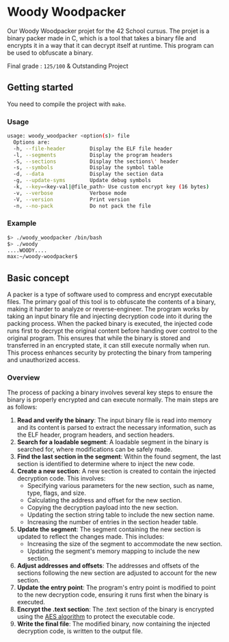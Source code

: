 # Woody Woodpacker

Our Woody Woodpacker projet for the 42 School cursus. The projet is a binary packer made in C, which is a tool that takes a binary file and encrypts it in a way that it can decrypt itself at runtime. This program can be used to obfuscate a binary.

Final grade : `125/100` & Outstanding Project

## Getting started

You need to compile the project with `make`.

### Usage
```sh
usage: woody_woodpacker <option(s)> file
  Options are:
  -h, --file-header        Display the ELF file header
  -l, --segments           Display the program headers
  -S, --sections           Display the sections\' header
  -s, --symbols            Display the symbol table
  -d, --data               Display the section data
  -g, --update-syms        Update debug symbols
  -k, --key=<key-val|@file_path> Use custom encrypt key (16 bytes)
  -v, --verbose            Verbose mode
  -V, --version            Print version
  -n, --no-pack            Do not pack the file
```

### Example
```sh
$> ./woody_woodpacker /bin/bash
$> ./woody
....WOODY....
max:~/woody-woodpacker$
```

## Basic concept

A packer is a type of software used to compress and encrypt executable files. The primary goal of this tool is to obfuscate the contents of a binary, making it harder to analyze or reverse-engineer. The program works by taking an input binary file and injecting decryption code into it during the packing process. When the packed binary is executed, the injected code runs first to decrypt the original content before handing over control to the original program. This ensures that while the binary is stored and transferred in an encrypted state, it can still execute normally when run. This process enhances security by protecting the binary from tampering and unauthorized access.

### Overview

The process of packing a binary involves several key steps to ensure the binary is properly encrypted and can execute normally. The main steps are as follows:
1. **Read and verify the binary**: The input binary file is read into memory and its content is parsed to extract the necessary information, such as the ELF header, program headers, and section headers.
2. **Search for a loadable segment**: A loadable segment in the binary is searched for, where modifications can be safely made.
3. **Find the last section in the segment**: Within the found segment, the last section is identified to determine where to inject the new code.
4. **Create a new section**: A new section is created to contain the injected decryption code. This involves:
	- Specifying various parameters for the new section, such as name, type, flags, and size.
	- Calculating the address and offset for the new section.
	- Copying the decryption payload into the new section.
	- Updating the section string table to include the new section name.
	- Increasing the number of entries in the section header table.
5. **Update the segment**: The segment containing the new section is updated to reflect the changes made. This includes:
	- Increasing the size of the segment to accommodate the new section.
	- Updating the segment's memory mapping to include the new section.
6. **Adjust addresses and offsets**: The addresses and offsets of the sections following the new section are adjusted to account for the new section.
7. **Update the entry point**: The program's entry point is modified to point to the new decryption code, ensuring it runs first when the binary is executed.
8. **Encrypt the .text section**: The .text section of the binary is encrypted using the [AES algorithm](https://fr.wikipedia.org/wiki/Advanced_Encryption_Standard) to protect the executable code.
8. **Write the final file**: The modified binary, now containing the injected decryption code, is written to the output file.